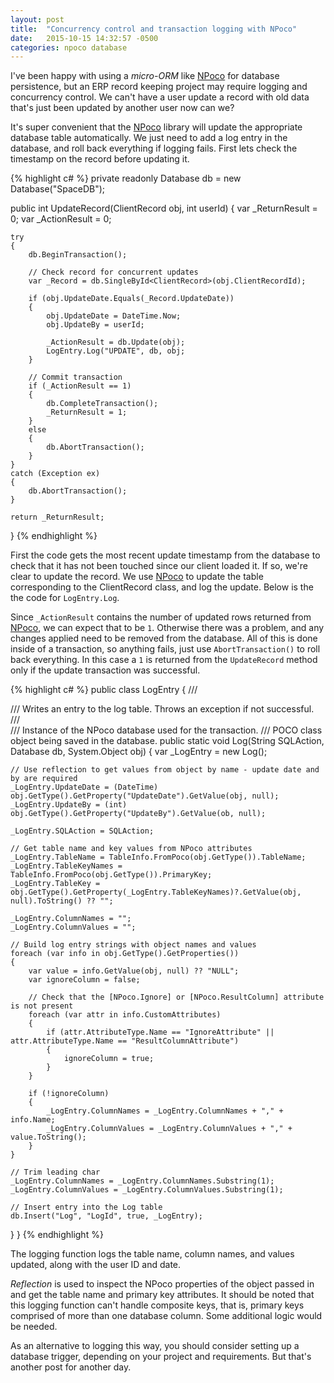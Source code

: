 ```yaml
---
layout: post
title:  "Concurrency control and transaction logging with NPoco"
date:   2015-10-15 14:32:57 -0500
categories: npoco database
---
```

I've been happy with using a _micro-ORM_ like [NPoco][npoco] for database persistence, but an ERP record keeping project may require logging and concurrency control.  We can't have a user update a record with old data that's just been updated by another user now can we?

It's super convenient that the [NPoco][npoco] library will update the appropriate database table automatically.  We just need to add a log entry in the database, and roll back everything if logging fails. First lets check the timestamp on the record before updating it.

{% highlight c# %}
private readonly Database db = new Database("SpaceDB");

public int UpdateRecord(ClientRecord obj, int userId)
{
	var _ReturnResult = 0;
	var _ActionResult = 0;

	try
	{
		db.BeginTransaction();

		// Check record for concurrent updates
		var _Record = db.SingleById<ClientRecord>(obj.ClientRecordId);

		if (obj.UpdateDate.Equals(_Record.UpdateDate))
		{
			obj.UpdateDate = DateTime.Now;
			obj.UpdateBy = userId;

			_ActionResult = db.Update(obj);
			LogEntry.Log("UPDATE", db, obj;
		}

		// Commit transaction
		if (_ActionResult == 1)
		{
			db.CompleteTransaction();
			_ReturnResult = 1;
		}
		else
		{
			db.AbortTransaction();
		}
	}
	catch (Exception ex)
	{
		db.AbortTransaction();
	}

	return _ReturnResult;
}
{% endhighlight %}

First the code gets the most recent update timestamp from the database to check that it has not been touched since our client loaded it. If so, we're clear to update the record.  We use [NPoco][npoco] to update the table corresponding to the ClientRecord class, and log the update. Below is the the code for `LogEntry.Log`.

Since `_ActionResult` contains the number of updated rows returned from [NPoco][npoco], we can expect that to be `1`. Otherwise there was a problem, and any changes applied need to be removed from the database.  All of this is done inside of a transaction, so anything fails, just use `AbortTransaction()` to roll back everything. In this case a `1` is returned from the `UpdateRecord` method only if the update transaction was successful.

{% highlight c# %}
public class LogEntry
{
/// <summary>
/// Writes an entry to the log table. Throws an exception if not successful.
/// </summary>
/// <param name="db">Instance of the NPoco database used for the transaction.</param>
/// <param name="obj">POCO class object being saved in the database.</param>
public static void Log(String SQLAction, Database db, System.Object obj)
{
	var _LogEntry = new Log();

	// Use reflection to get values from object by name - update date and by are required
	_LogEntry.UpdateDate = (DateTime) obj.GetType().GetProperty("UpdateDate").GetValue(obj, null);
	_LogEntry.UpdateBy = (int) obj.GetType().GetProperty("UpdateBy").GetValue(ob, null);

	_LogEntry.SQLAction = SQLAction;

	// Get table name and key values from NPoco attributes
	_LogEntry.TableName = TableInfo.FromPoco(obj.GetType()).TableName;
	_LogEntry.TableKeyNames = TableInfo.FromPoco(obj.GetType()).PrimaryKey;
	_LogEntry.TableKey = obj.GetType().GetProperty(_LogEntry.TableKeyNames)?.GetValue(obj, null).ToString() ?? "";

	_LogEntry.ColumnNames = "";
	_LogEntry.ColumnValues = "";

	// Build log entry strings with object names and values
	foreach (var info in obj.GetType().GetProperties())
	{
		var value = info.GetValue(obj, null) ?? "NULL";
		var ignoreColumn = false;

		// Check that the [NPoco.Ignore] or [NPoco.ResultColumn] attribute is not present
		foreach (var attr in info.CustomAttributes)
		{
			if (attr.AttributeType.Name == "IgnoreAttribute" || attr.AttributeType.Name == "ResultColumnAttribute")
			{
				ignoreColumn = true;
			}
		}

		if (!ignoreColumn)
		{
			_LogEntry.ColumnNames = _LogEntry.ColumnNames + "," + info.Name;
			_LogEntry.ColumnValues = _LogEntry.ColumnValues + "," + value.ToString();
		}
	}

	// Trim leading char
	_LogEntry.ColumnNames = _LogEntry.ColumnNames.Substring(1);
	_LogEntry.ColumnValues = _LogEntry.ColumnValues.Substring(1);

	// Insert entry into the Log table
	db.Insert("Log", "LogId", true, _LogEntry);
}
}
{% endhighlight %}

The logging function logs the table name, column names, and values updated, along with the user ID and date.

_Reflection_ is used to inspect the NPoco properties of the object passed in and get the table name and primary key attributes. It should be noted that this logging function can't handle composite keys, that is, primary keys comprised of more than one database column. Some additional logic would be needed.

As an alternative to logging this way, you should consider setting up a database trigger, depending on your project and requirements. But that's another post for another day.

[npoco]: https://www.nuget.org/packages/NPoco/